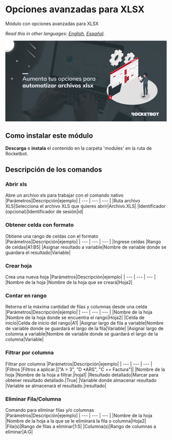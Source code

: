 # Opciones avanzadas para XLSX
  
Módulo con opciones avanzadas para XLSX  

*Read this in other languages: [English](Manual_AdvancedXLSX.md), [Español](Manual_AdvancedXLSX.es.md).*
  
![banner](imgs/Banner_advancedxlsx.png)
## Como instalar este módulo
  
__Descarga__ e __instala__ el contenido en la carpeta 'modules' en la ruta de Rocketbot.  



## Descripción de los comandos

### Abrir xls
  
Abre un archivo xls para trabajar con el comando nativo
|Parámetros|Descripción|ejemplo|
| --- | --- | --- |
|Ruta archivo XLS|Selecciona el archivo XLS que quieres abrir|Archivo.XLS|
|Identificador (opcional)|Identificador de sesión|id|

### Obtener celda con formato
  
Obtiene una rango de celdas con el formato
|Parámetros|Descripción|ejemplo|
| --- | --- | --- |
|Ingrese celdas |Rango de celdas|A1:B5|
|Asignar resultado a variable|Nombre de variable donde se guardara el resultado|Variable|

### Crear hoja
  
Crea una nueva hoja
|Parámetros|Descripción|ejemplo|
| --- | --- | --- |
|Nombre de la hoja |Nombre de la hoja que se creará|Hoja2|

### Contar en rango
  
Retorna el la máxima cantidad de filas y columnas desde una celda
|Parámetros|Descripción|ejemplo|
| --- | --- | --- |
|Nombre de la hoja |Nombre de la hoja donde se encuentra el rango|Hoja2|
|Celda de inicio|Celda de inicio del rango|A1|
|Asignar largo de fila a variable|Nombre de variable donde se guardará el largo de la fila|Variable|
|Asignar largo de columna a variable|Nombre de variable donde se guardará el largo de la columna|Variable|

### Filtrar por columna
  
Filtrar por columna
|Parámetros|Descripción|ejemplo|
| --- | --- | --- |
|Filtros |Filtros a aplicar.|["A > 3", "D *ARS", "C == Factura"]|
|Nombre de la hoja |Nombre de la hoja a filtrar.|hoja1|
|Resultado detallado|Marcar para obtener resultado detallado.|True|
|Variable donde almacenar resultado |Variable se almacenará el resultado.|resultado|

### Eliminar Fila/Columna
  
Comando para eliminar filas y/o columnas
|Parámetros|Descripción|ejemplo|
| --- | --- | --- |
|Nombre de la hoja |Nombre de la hoja a la que se le eliminará la fila o columna|Hoja2|
|Fila(s)|Rango de filas a eliminar|1:5|
|Columna(s)|Rango de columnas a eliminar|A:G|
